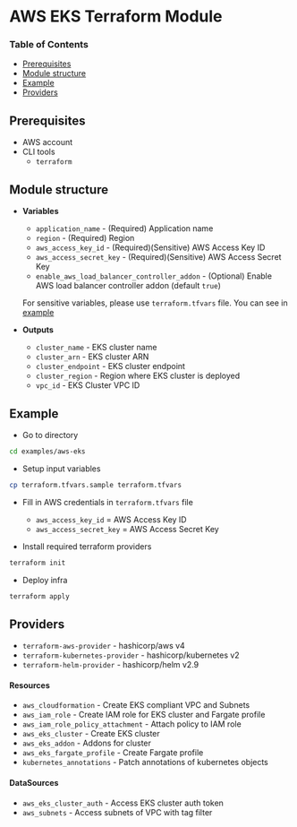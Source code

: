 # AWS EKS Terraform Module

### Table of Contents

- [Prerequisites](#prerequisites)
- [Module structure](#module-structure)
- [Example](#example)
- [Providers](#providers)

## Prerequisites

- AWS account
- CLI tools
  - `terraform`

## Module structure

- **Variables**

  - `application_name` - (Required) Application name
  - `region` - (Required) Region
  - `aws_access_key_id` - (Required)(Sensitive) AWS Access Key ID
  - `aws_access_secret_key` - (Required)(Sensitive) AWS Access Secret Key
  - `enable_aws_load_balancer_controller_addon` - (Optional) Enable AWS load balancer controller addon (default `true`)

  For sensitive variables, please use `terraform.tfvars` file. You can see in [example](#example)

- **Outputs**

  - `cluster_name` - EKS cluster name
  - `cluster_arn` - EKS cluster ARN
  - `cluster_endpoint` - EKS cluster endpoint
  - `cluster_region` - Region where EKS cluster is deployed
  - `vpc_id` - EKS Cluster VPC ID

## Example

- Go to directory

```bash
cd examples/aws-eks
```

- Setup input variables

```bash
cp terraform.tfvars.sample terraform.tfvars
```

- Fill in AWS credentials in `terraform.tfvars` file

  - `aws_access_key_id` = AWS Access Key ID
  - `aws_access_secret_key` = AWS Access Secret Key

- Install required terraform providers

```bash
terraform init
```

- Deploy infra

```bash
terraform apply
```

## Providers

- `terraform-aws-provider` - hashicorp/aws v4
- `terraform-kubernetes-provider` - hashicorp/kubernetes v2
- `terraform-helm-provider` - hashicorp/helm v2.9

#### Resources

- `aws_cloudformation` - Create EKS compliant VPC and Subnets
- `aws_iam_role` - Create IAM role for EKS cluster and Fargate profile
- `aws_iam_role_policy_attachment` - Attach policy to IAM role
- `aws_eks_cluster` - Create EKS cluster
- `aws_eks_addon` - Addons for cluster
- `aws_eks_fargate_profile` - Create Fargate profile
- `kubernetes_annotations` - Patch annotations of kubernetes objects

#### DataSources

- `aws_eks_cluster_auth` - Access EKS cluster auth token
- `aws_subnets` - Access subnets of VPC with tag filter
